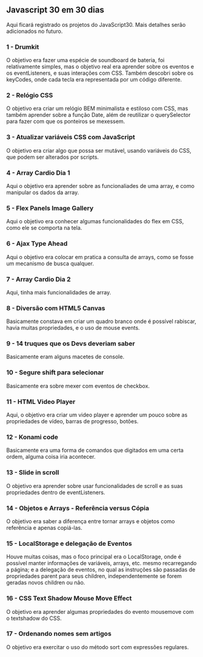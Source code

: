## **Javascript 30 em 30 dias**

Aqui ficará registrado os projetos do JavaScript30. Mais detalhes serão adicionados no futuro.

### **1 - Drumkit**
O objetivo era fazer uma espécie de soundboard de bateria, foi relativamente simples, mas o objetivo real era aprender sobre os eventos e os eventListeners, e suas interações com CSS. Também descobri sobre os keyCodes, onde cada tecla era representada por um código diferente.

### **2 - Relógio CSS**
O objetivo era criar um relógio BEM minimalista e estiloso com CSS, mas também aprender sobre a função Date, além de reutilizar o querySelector para fazer com que os ponteiros se mexessem.

### **3 - Atualizar variáveis CSS com JavaScript**
O objetivo era criar algo que possa ser mutável, usando variáveis do CSS, que podem ser alterados por scripts.

### **4 - Array Cardio Dia 1**
Aqui o objetivo era aprender sobre as funcionaliades de uma array, e como manipular os dados da array.

### **5 - Flex Panels Image Gallery**
Aqui o objetivo era conhecer algumas funcionalidades do flex em CSS, como ele se comporta na tela.

### **6 - Ajax Type Ahead**
Aqui o objetivo era colocar em pratica a consulta de arrays, como se fosse um mecanismo de busca qualquer.

### **7 - Array Cardio Dia 2**
Aqui, tinha mais funcionalidades de array.

### **8 - Diversão com HTML5 Canvas**
Basicamente constava em criar um quadro branco onde é possível rabiscar, havia muitas propriedades, e o uso de mouse events.

### **9 - 14 truques que os Devs deveriam saber**
Basicamente eram alguns macetes de console.

### **10 - Segure shift para selecionar**
Basicamente era sobre mexer com eventos de checkbox.

### **11 - HTML Video Player**
Aqui, o objetivo era criar um video player e aprender um pouco sobre as propriedades de vídeo, barras de progresso, botões.

### **12 - Konami code**
Basicamente era uma forma de comandos que digitados em uma certa ordem, alguma coisa iria acontecer.

### **13 - Slide in scroll**
O objetivo era aprender sobre usar funcionalidades de scroll e as suas propriedades dentro de eventListeners.

### **14 - Objetos e Arrays - Referência versus Cópia**
O objetivo era saber a diferença entre tornar arrays e objetos como referência e apenas copiá-las.

### **15 - LocalStorage e delegação de Eventos**
Houve muitas coisas, mas o foco principal era o LocalStorage, onde é possível manter informações de variáveis, arrays, etc. mesmo recarregando a página; e a delegação de eventos, no qual as instruções são passadas de propriedades parent para seus children, independentemente se forem geradas novos children ou não.

### **16 - CSS Text Shadow Mouse Move Effect**
O objetivo era aprender algumas propriedades do evento mousemove com o textshadow do CSS.

### **17 - Ordenando nomes sem artigos**
O objetivo era exercitar o uso do método sort com expressões regulares.
